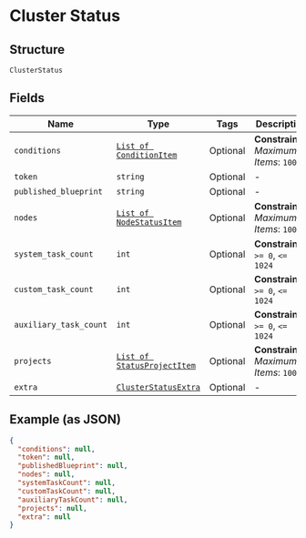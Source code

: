 
# Cluster Status

## Structure

`ClusterStatus`

## Fields

| Name | Type | Tags | Description |
|  --- | --- | --- | --- |
| `conditions` | [`List of ConditionItem`](../../doc/models/condition-item.md) | Optional | **Constraints**: *Maximum Items*: `100` |
| `token` | `string` | Optional | - |
| `published_blueprint` | `string` | Optional | - |
| `nodes` | [`List of NodeStatusItem`](../../doc/models/node-status-item.md) | Optional | **Constraints**: *Maximum Items*: `100` |
| `system_task_count` | `int` | Optional | **Constraints**: `>= 0`, `<= 1024` |
| `custom_task_count` | `int` | Optional | **Constraints**: `>= 0`, `<= 1024` |
| `auxiliary_task_count` | `int` | Optional | **Constraints**: `>= 0`, `<= 1024` |
| `projects` | [`List of StatusProjectItem`](../../doc/models/status-project-item.md) | Optional | **Constraints**: *Maximum Items*: `100` |
| `extra` | [`ClusterStatusExtra`](../../doc/models/cluster-status-extra.md) | Optional | - |

## Example (as JSON)

```json
{
  "conditions": null,
  "token": null,
  "publishedBlueprint": null,
  "nodes": null,
  "systemTaskCount": null,
  "customTaskCount": null,
  "auxiliaryTaskCount": null,
  "projects": null,
  "extra": null
}
```

